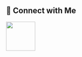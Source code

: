 ## 🔗 Connect with Me  

<a href="https://www.instagram.com/aaryan_kamboj123" target="_blank">
</a> 
<a href="https://www.linkedin.com/in/aaryan-kamboj123/" target="_blank">
    <img src="https://raw.githubusercontent.com/YOUR-GITHUB-USERNAME/Aaryan/main/linkedin.png" width="80" height="80"/>
</a>
